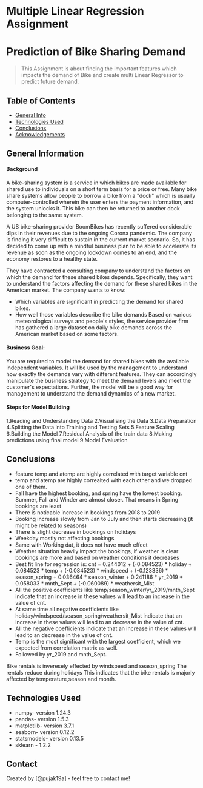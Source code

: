 # Multiple Linear Regression Assignment
# Prediction of Bike Sharing Demand
> This Assignment is about finding the important features which impacts the demand of Bike and create multi Linear Regressor to predict future demand.


## Table of Contents
* [General Info](#general-information)
* [Technologies Used](#technologies-used)
* [Conclusions](#conclusions)
* [Acknowledgements](#acknowledgements)

<!-- You can include any other section that is pertinent to your problem -->

## General Information
#### Background
A bike-sharing system is a service in which bikes are made available for shared use to individuals on a short term basis for a price or free. Many bike share systems allow people to borrow a bike from a "dock" which is usually computer-controlled wherein the user enters the payment information, and the system unlocks it. This bike can then be returned to another dock belonging to the same system.

A US bike-sharing provider BoomBikes has recently suffered considerable dips in their revenues due to the ongoing Corona pandemic. The company is finding it very difficult to sustain in the current market scenario. So, it has decided to come up with a mindful business plan to be able to accelerate its revenue as soon as the ongoing lockdown comes to an end, and the economy restores to a healthy state.

They have contracted a consulting company to understand the factors on which the demand for these shared bikes depends. Specifically, they want to understand the factors affecting the demand for these shared bikes in the American market. The company wants to know:

- Which variables are significant in predicting the demand for shared bikes.
- How well those variables describe the bike demands
Based on various meteorological surveys and people's styles, the service provider firm has gathered a large dataset on daily bike demands across the American market based on some factors.

#### Business Goal:
You are required to model the demand for shared bikes with the available independent variables. It will be used by the management to understand how exactly the demands vary with different features. They can accordingly manipulate the business strategy to meet the demand levels and meet the customer's expectations. Further, the model will be a good way for management to understand the demand dynamics of a new market.

#### Steps for Model Building
1.Reading and Understanding Data
2.Visualising the Data
3.Data Preparation
4.Splitting the Data into Training and Testing Sets
5.Feature Scaling
6.Building the Model
7.Residual Analysis of the train data
8.Making predictions using final model
9.Model Evaluation

<!-- You don't have to answer all the questions - just the ones relevant to your project. -->

## Conclusions
- feature temp and atemp are highly correlated with target variable cnt
- temp and atemp are highly correalted with each other and we dropped one of them. 
- Fall have the highest booking, and spring have the lowest booking. Summer, Fall and Winder are almost closer. That means in Spring bookings are least
- There is noticable increase in bookings from 2018 to 2019
- Booking increase slowly from Jan to July and then starts decreasing (it might be related to seasons)
- There is slight decrease in bookings on holidays
- Weekday mostly not affecting bookings
- Same with Working dat, it does not have much effect
- Weather situation heavily impact the bookings, if weather is clear bookings are more and based on weather conditions it decreases
- Best fit line for regression is:
cnt = 0.244012 + (-0.084523) * holiday + 0.084523 * temp + (-0.084523) * windspeed + (-0.123336) * season_spring + 0.036464 * season_winter + 0.241186 * yr_2019 + 0.058033 * mnth_Sept + (-0.060089) * weathersit_Mist
- All the positive coefficients like temp/season_winter/yr_2019/mnth_Sept indicate that an increase in these values will lead to an increase in the value of cnt.
- At same time all negative coefficients like holiday/windspeed/season_spring/weathersit_Mist indicate that an increase in these values will lead to an decrease in the value of cnt.
- All the negative coefficients indicate that an increase in these values will lead to an decrease in the value of cnt.
- Temp is the most significant with the largest coefficient, which we expected from correlation matrix as well.
- Followed by yr_2019 and mnth_Sept.

Bike rentals is inveresely effected by windspeed and season_spring
The rentals reduce during holidays This indicates that the bike rentals is majorly affected by temperature,season and month.

<!-- You don't have to answer all the questions - just the ones relevant to your project. -->


## Technologies Used
- numpy- version 1.24.3
- pandas- version 1.5.3
- matplotlib- version 3.7.1
- seaborn- version 0.12.2
- statsmodels- version 0.13.5
- sklearn - 1.2.2

<!-- As the libraries versions keep on changing, it is recommended to mention the version of library used in this project -->




## Contact
Created by [@pujak19a] - feel free to contact me!


